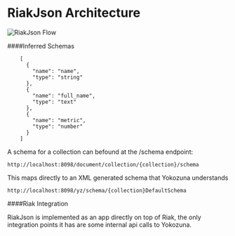 # RiakJson Architecture

![RiakJson Flow](http://f.cl.ly/items/410v0a0B3w2G1L354034/Image%202013.10.25%201%3A36%3A43%20PM.jpeg)

####Inferred Schemas

```
    [
      {
        "name": "name", 
        "type": "string"
      },
      {
        "name": "full_name", 
        "type": "text"
      },
      {
        "name": "metric", 
        "type": "number"
      }
    ]
```

A schema for a collection can befound at the /schema endpoint:

```
http://localhost:8098/document/collection/{collection}/schema
```

This maps directly to an XML generated schema that Yokozuna understands

```
http://localhost:8098/yz/schema/{collection}DefaultSchema
```

####Riak Integration

RiakJson is implemented as an app directly on top of Riak, the only integration points it has are some internal api calls to Yokozuna.